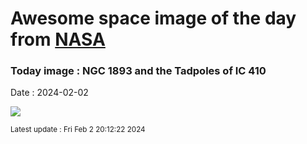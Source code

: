
# Awesome space image of the day from [NASA](https://api.nasa.gov/)

### Today image : NGC 1893 and the Tadpoles of IC 410
Date : 2024-02-02

![](https://apod.nasa.gov/apod/image/2402/Tadpoles1024original.png)

<small>Latest update : Fri Feb  2 20:12:22 2024</small>
        